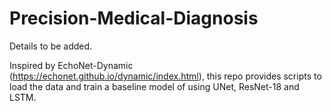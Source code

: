 # Precision-Medical-Diagnosis

Details to be added.

Inspired by EchoNet-Dynamic (https://echonet.github.io/dynamic/index.html), this repo provides scripts to load the data and train a baseline model of using UNet, ResNet-18 and LSTM.

